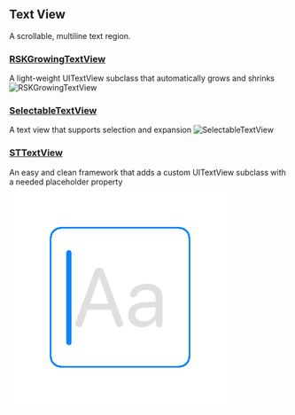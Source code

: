 ## Text View

A scrollable, multiline text region.
### [RSKGrowingTextView](https://github.com/ruslanskorb/RSKGrowingTextView)
A light-weight UITextView subclass that automatically grows and shrinks
![RSKGrowingTextView](https://raw.githubusercontent.com/ruslanskorb/RSKGrowingTextView/master/RSKGrowingTextViewExample/RSKGrowingTextViewExample.gif)
### [SelectableTextView](https://github.com/jhurray/SelectableTextView)
A text view that supports selection and expansion
![SelectableTextView](https://raw.githubusercontent.com/jhurray/SelectableTextView/master/Resources/SelectableTextViewDemo1.gif)
### [STTextView](https://github.com/onl1ner/STTextView)
An easy and clean framework that adds a custom UITextView subclass with a needed placeholder property
![STTextView](https://raw.githubusercontent.com/onl1ner/onl1ner/master/Resources/STTextView/logo.gif)
